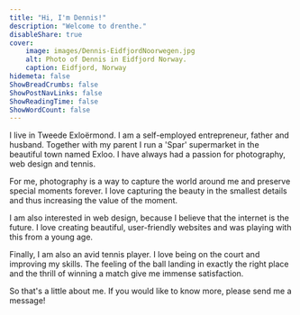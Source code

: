 ```yaml
---
title: "Hi, I'm Dennis!"
description: "Welcome to drenthe."
disableShare: true
cover:
    image: images/Dennis-EidfjordNoorwegen.jpg
    alt: Photo of Dennis in Eidfjord Norway.
    caption: Eidfjord, Norway
hidemeta: false
ShowBreadCrumbs: false
ShowPostNavLinks: false
ShowReadingTime: false
ShowWordCount: false
---
```

I live in Tweede Exloërmond. I am a self-employed entrepreneur, father and husband. Together with my parent I run a 'Spar' supermarket in the beautiful town named Exloo. I have always had a passion for photography, web design and tennis.

For me, photography is a way to capture the world around me and preserve special moments forever. I love capturing the beauty in the smallest details and thus increasing the value of the moment.

I am also interested in web design, because I believe that the internet is the future. I love creating beautiful, user-friendly websites and was playing with this from a young age.

Finally, I am also an avid tennis player. I love being on the court and improving my skills. The feeling of the ball landing in exactly the right place and the thrill of winning a match give me immense satisfaction.

So that's a little about me. If you would like to know more, please send me a message!